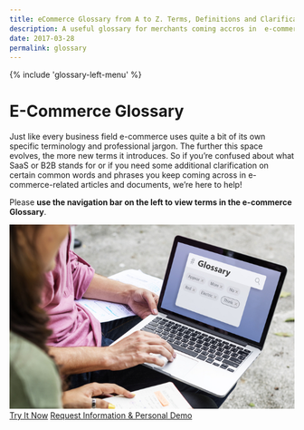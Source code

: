 ```yaml
---
title: eCommerce Glossary from A to Z. Terms, Definitions and Clarifications - Virto Commerce
description: A useful glossary for merchants coming accros in  e-commerce-related acticles and documents, as well as additional clarifications on certain common words and phrases
date: 2017-03-28
permalink: glossary
---
```

<div class="business-features clearfix __responsive">
	{% include 'glossary-left-menu' %}
	<div class="business-cnt">
		<div class="head">
			<h1 class="title">E-Commerce Glossary</h1>
		</div>
        <p>Just like every business field e-commerce uses quite a bit of its own specific terminology and professional jargon. The further this space evolves, the more new terms it introduces. So if you’re confused about what SaaS or B2B stands for or if you need some additional clarification on certain common words and phrases you keep coming across in e-commerce-related articles and documents, we’re here to help!</p>
        <p>Please <strong>use the navigation bar on the left to view terms in the e-commerce Glossary</strong>.</p>
        <img alt="Virto Commerce - Glossary" src="assets/images/glossary.jpg" />
		<div class="buttons">
			<a class="button fill" href="/try-now">Try It Now</a>
			<a class="button fill" href="/contact-us">Request Information & Personal Demo</a>
		</div>
	</div>
</div>